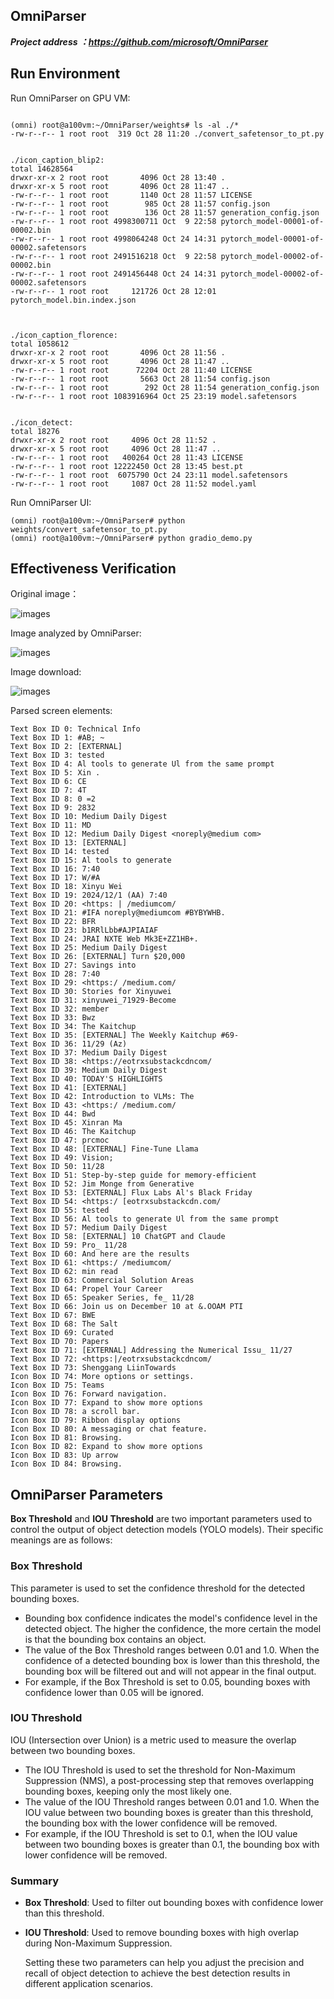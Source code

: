 ## OmniParser

 ***Project address ：https://github.com/microsoft/OmniParser***

## Run Environment

Run OmniParser on GPU VM:

```

(omni) root@a100vm:~/OmniParser/weights# ls -al ./*
-rw-r--r-- 1 root root  319 Oct 28 11:20 ./convert_safetensor_to_pt.py


./icon_caption_blip2:
total 14628564
drwxr-xr-x 2 root root       4096 Oct 28 13:40 .
drwxr-xr-x 5 root root       4096 Oct 28 11:47 ..
-rw-r--r-- 1 root root       1140 Oct 28 11:57 LICENSE
-rw-r--r-- 1 root root        985 Oct 28 11:57 config.json
-rw-r--r-- 1 root root        136 Oct 28 11:57 generation_config.json
-rw-r--r-- 1 root root 4998300711 Oct  9 22:58 pytorch_model-00001-of-00002.bin
-rw-r--r-- 1 root root 4998064248 Oct 24 14:31 pytorch_model-00001-of-00002.safetensors
-rw-r--r-- 1 root root 2491516218 Oct  9 22:58 pytorch_model-00002-of-00002.bin
-rw-r--r-- 1 root root 2491456448 Oct 24 14:31 pytorch_model-00002-of-00002.safetensors
-rw-r--r-- 1 root root     121726 Oct 28 12:01 pytorch_model.bin.index.json



./icon_caption_florence:
total 1058612
drwxr-xr-x 2 root root       4096 Oct 28 11:56 .
drwxr-xr-x 5 root root       4096 Oct 28 11:47 ..
-rw-r--r-- 1 root root      72204 Oct 28 11:40 LICENSE
-rw-r--r-- 1 root root       5663 Oct 28 11:54 config.json
-rw-r--r-- 1 root root        292 Oct 28 11:54 generation_config.json
-rw-r--r-- 1 root root 1083916964 Oct 25 23:19 model.safetensors


./icon_detect:
total 18276
drwxr-xr-x 2 root root     4096 Oct 28 11:52 .
drwxr-xr-x 5 root root     4096 Oct 28 11:47 ..
-rw-r--r-- 1 root root   400264 Oct 28 11:43 LICENSE
-rw-r--r-- 1 root root 12222450 Oct 28 13:45 best.pt
-rw-r--r-- 1 root root  6075790 Oct 24 23:11 model.safetensors
-rw-r--r-- 1 root root     1087 Oct 28 11:52 model.yaml
```

Run OmniParser UI:

```
(omni) root@a100vm:~/OmniParser# python weights/convert_safetensor_to_pt.py
(omni) root@a100vm:~/OmniParser# python gradio_demo.py
```

## Effectiveness Verification

Original image：

![images](https://github.com/xinyuwei-david/david-share/blob/master/Multimodal-Models/OmniParser/images/1.png)

Image analyzed by OmniParser:

![images](https://github.com/xinyuwei-david/david-share/blob/master/Multimodal-Models/OmniParser/images/3.png)

Image download:

![images](https://github.com/xinyuwei-david/david-share/blob/master/Multimodal-Models/OmniParser/images/webp)

Parsed screen elements:

```
Text Box ID 0: Technical Info
Text Box ID 1: #AB; ~
Text Box ID 2: [EXTERNAL]
Text Box ID 3: tested
Text Box ID 4: Al tools to generate Ul from the same prompt
Text Box ID 5: Xin .
Text Box ID 6: CE
Text Box ID 7: 4T
Text Box ID 8: 0 =2
Text Box ID 9: 2832
Text Box ID 10: Medium Daily Digest
Text Box ID 11: MD
Text Box ID 12: Medium Daily Digest <noreply@medium com>
Text Box ID 13: [EXTERNAL]
Text Box ID 14: tested
Text Box ID 15: Al tools to generate
Text Box ID 16: 7:40
Text Box ID 17: W/#A
Text Box ID 18: Xinyu Wei
Text Box ID 19: 2024/12/1 (AA) 7:40
Text Box ID 20: <https: | /mediumcom/
Text Box ID 21: #IFA noreply@mediumcom #BYBYWHB.
Text Box ID 22: BFR
Text Box ID 23: b1RRlLbb#AJPIAIAF
Text Box ID 24: JRAI NXTE Web Mk3E+ZZ1HB+.
Text Box ID 25: Medium Daily Digest
Text Box ID 26: [EXTERNAL] Turn $20,000
Text Box ID 27: Savings into
Text Box ID 28: 7:40
Text Box ID 29: <https:/ /medium.com/
Text Box ID 30: Stories for Xinyuwei
Text Box ID 31: xinyuwei_71929-Become
Text Box ID 32: member
Text Box ID 33: Bwz
Text Box ID 34: The Kaitchup
Text Box ID 35: [EXTERNAL] The Weekly Kaitchup #69-
Text Box ID 36: 11/29 (Az)
Text Box ID 37: Medium Daily Digest
Text Box ID 38: <https://eotrxsubstackcdncom/
Text Box ID 39: Medium Daily Digest
Text Box ID 40: TODAY'S HIGHLIGHTS
Text Box ID 41: [EXTERNAL]
Text Box ID 42: Introduction to VLMs: The
Text Box ID 43: <https:/ /medium.com/
Text Box ID 44: Bwd
Text Box ID 45: Xinran Ma
Text Box ID 46: The Kaitchup
Text Box ID 47: prcmoc
Text Box ID 48: [EXTERNAL] Fine-Tune Llama
Text Box ID 49: Vision;
Text Box ID 50: 11/28
Text Box ID 51: Step-by-step guide for memory-efficient
Text Box ID 52: Jim Monge from Generative
Text Box ID 53: [EXTERNAL] Flux Labs Al's Black Friday
Text Box ID 54: <https:/ [eotrxsubstackcdn.com/
Text Box ID 55: tested
Text Box ID 56: Al tools to generate Ul from the same prompt
Text Box ID 57: Medium Daily Digest
Text Box ID 58: [EXTERNAL] 10 ChatGPT and Claude
Text Box ID 59: Pro_ 11/28
Text Box ID 60: And here are the results
Text Box ID 61: <https:/ /mediumcom/
Text Box ID 62: min read
Text Box ID 63: Commercial Solution Areas
Text Box ID 64: Propel Your Career
Text Box ID 65: Speaker Series, fe_ 11/28
Text Box ID 66: Join us on December 10 at &.OOAM PTI
Text Box ID 67: BWE
Text Box ID 68: The Salt
Text Box ID 69: Curated
Text Box ID 70: Papers
Text Box ID 71: [EXTERNAL] Addressing the Numerical Issu_ 11/27
Text Box ID 72: <https:|/eotrxsubstackcdncom/
Text Box ID 73: Shenggang LiinTowards
Icon Box ID 74: More options or settings.
Icon Box ID 75: Teams
Icon Box ID 76: Forward navigation.
Icon Box ID 77: Expand to show more options
Icon Box ID 78: a scroll bar.
Icon Box ID 79: Ribbon display options
Icon Box ID 80: A messaging or chat feature.
Icon Box ID 81: Browsing.
Icon Box ID 82: Expand to show more options
Icon Box ID 83: Up arrow
Icon Box ID 84: Browsing.
```

## OmniParser Parameters

**Box Threshold** and **IOU Threshold** are two important parameters used to control the output of object detection models (YOLO models). Their specific meanings are as follows:

### Box Threshold


This parameter is used to set the confidence threshold for the detected bounding boxes.

- Bounding box confidence indicates the model's confidence level in the detected object. The higher the confidence, the more certain the model is that the bounding box contains an object.
- The value of the Box Threshold ranges between 0.01 and 1.0. When the confidence of a detected bounding box is lower than this threshold, the bounding box will be filtered out and will not appear in the final output.
- For example, if the Box Threshold is set to 0.05, bounding boxes with confidence lower than 0.05 will be ignored.

### IOU Threshold

 
IOU (Intersection over Union) is a metric used to measure the overlap between two bounding boxes.

- The IOU Threshold is used to set the threshold for Non-Maximum Suppression (NMS), a post-processing step that removes overlapping bounding boxes, keeping only the most likely one.
- The value of the IOU Threshold ranges between 0.01 and 1.0. When the IOU value between two bounding boxes is greater than this threshold, the bounding box with the lower confidence will be removed.
- For example, if the IOU Threshold is set to 0.1, when the IOU value between two bounding boxes is greater than 0.1, the bounding box with lower confidence will be removed.

### Summary

 

- **Box Threshold**: Used to filter out bounding boxes with confidence lower than this threshold.

- **IOU Threshold**: Used to remove bounding boxes with high overlap during Non-Maximum Suppression.

  Setting these two parameters can help you adjust the precision and recall of object detection to achieve the best detection results in different application scenarios.